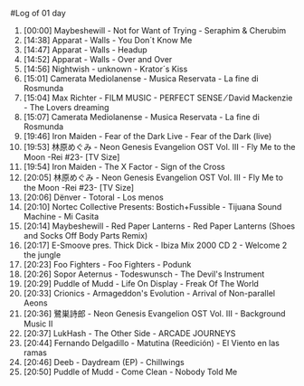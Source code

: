 #Log of 01 day

1. [00:00] Maybeshewill - Not for Want of Trying - Seraphim & Cherubim
1. [14:38] Apparat - Walls - You Don´t Know Me
1. [14:47] Apparat - Walls - Headup
1. [14:52] Apparat - Walls - Over and Over
1. [14:56] Nightwish - unknown - Krator´s Kiss
1. [15:01] Camerata Mediolanense - Musica Reservata - La fine di Rosmunda
1. [15:04] Max Richter - FILM MUSIC - PERFECT SENSE ⁄ David Mackenzie - The Lovers dreaming
1. [15:07] Camerata Mediolanense - Musica Reservata - La fine di Rosmunda
1. [19:46] Iron Maiden - Fear of the Dark Live - Fear of the Dark (live)
1. [19:53] 林原めぐみ - Neon Genesis Evangelion OST Vol. III - Fly Me to the Moon -Rei #23- [TV Size]
1. [19:54] Iron Maiden - The X Factor - Sign of the Cross
1. [20:05] 林原めぐみ - Neon Genesis Evangelion OST Vol. III - Fly Me to the Moon -Rei #23- [TV Size]
1. [20:06] Dënver - Totoral - Los menos
1. [20:10] Nortec Collective Presents: Bostich+Fussible - Tijuana Sound Machine - Mi Casita
1. [20:14] Maybeshewill - Red Paper Lanterns - Red Paper Lanterns (Shoes and Socks Off Body Parts Remix)
1. [20:17] E-Smoove pres. Thick Dick - Ibiza Mix 2000 CD 2 - Welcome 2 the jungle
1. [20:23] Foo Fighters - Foo Fighters - Podunk
1. [20:26] Sopor Aeternus - Todeswunsch - The Devil's Instrument
1. [20:29] Puddle of Mudd - Life On Display - Freak Of The World
1. [20:33] Crionics - Armageddon's Evolution - Arrival of Non-parallel Aeons
1. [20:36] 鷺巣詩郎 - Neon Genesis Evangelion OST Vol. III - Background Music II
1. [20:37] LukHash - The Other Side - ARCADE JOURNEYS
1. [20:44] Fernando Delgadillo - Matutina (Reedición) - El Viento en las ramas
1. [20:46] Deeb - Daydream (EP) - Chillwings
1. [20:50] Puddle of Mudd - Come Clean - Nobody Told Me
